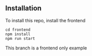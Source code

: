 ## Installation

To install this repo, install the frontend

```
cd frontend
npm install
npm run start
```

This branch is a frontend only example